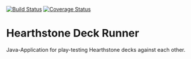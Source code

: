 [![Build Status](https://travis-ci.org/ralfhergert/hs-deck-runner.svg?branch=master)](https://travis-ci.org/ralfhergert/hs-deck-runner)
[![Coverage Status](https://coveralls.io/repos/github/ralfhergert/hs-deck-runner/badge.svg?branch=master)](https://coveralls.io/github/ralfhergert/hs-deck-runner?branch=master)

# Hearthstone Deck Runner
Java-Application for play-testing Hearthstone decks against each other.
